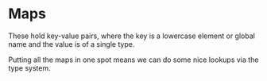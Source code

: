 # Maps

These hold key-value pairs, where the key is a lowercase element or global name and the value is of a single type.

Putting all the maps in one spot means we can do some nice lookups via the type system.
